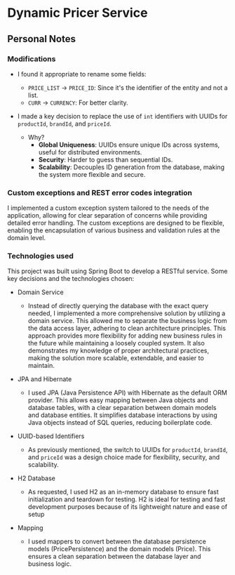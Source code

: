 # Dynamic Pricer Service

## Personal Notes

### Modifications

- I found it appropriate to rename some fields:
    - `PRICE_LIST` -> `PRICE_ID`: Since it's the identifier of the entity and not a list.
    - `CURR` -> `CURRENCY`: For better clarity.

- I made a key decision to replace the use of `int` identifiers with UUIDs for `productId`, `brandId`, and `priceId`.
    - Why?
        - **Global Uniqueness**: UUIDs ensure unique IDs across systems, useful for distributed environments.
        - **Security**: Harder to guess than sequential IDs.
        - **Scalability**: Decouples ID generation from the database, making the system more flexible and secure.

### Custom exceptions and REST error codes integration

I implemented a custom exception system tailored to the needs of the application, allowing for clear separation of
concerns while providing detailed error handling. The custom exceptions are designed to be flexible, enabling the
encapsulation of various business and validation rules at the domain level.

### Technologies used

This project was built using Spring Boot to develop a RESTful service.
Some key decisions and the technologies chosen:

- Domain Service
    - Instead of directly querying the database with the exact query needed, I implemented a more comprehensive solution
      by utilizing a domain service. This allowed me to separate the business logic from the data access layer, adhering
      to clean architecture principles. This approach provides more flexibility for adding new business rules in the
      future while maintaining a loosely coupled system. It also demonstrates my knowledge of proper architectural
      practices, making the solution more scalable, extendable, and easier to maintain.


- JPA and Hibernate
    - I used JPA (Java Persistence API) with Hibernate as the default ORM provider. This allows easy mapping between
      Java objects and database tables, with a clear separation between domain models and database entities. It
      simplifies database interactions by using Java objects instead of SQL queries, reducing boilerplate code.

- UUID-based Identifiers
    - As previously mentioned, the switch to UUIDs for `productId`, `brandId`, and `priceId` was a design choice made
      for
      flexibility, security, and scalability.

- H2 Database
    - As requested, I used H2 as an in-memory database to ensure fast initialization and teardown for testing. H2 is
      ideal for testing and fast development purposes because of its lightweight nature and ease of setup

- Mapping
    - I used mappers to convert between the database persistence models (PricePersistence) and the domain models
      (Price). This ensures a clean separation between the database layer and business logic.

